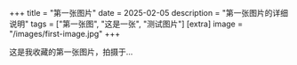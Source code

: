+++
title = "第一张图片"
date = 2025-02-05
description = "第一张图片的详细说明"
tags = ["第一张图", "这是一张", "测试图片"]
[extra]
image = "/images/first-image.jpg"
+++

这是我收藏的第一张图片，拍摄于...